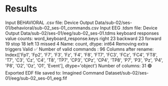 # Results

Input BEHAVIORAL .csv file: Device Output Data/sub-02/ses-01/behavioral/sub-02_ses-01_commands.csv
Input EEG .tdsm file: Device Output Data/sub-02/ses-01/eeg/sub-02_ses-01.tdms
keyboard responses value counts:
 word_keyboard_response.keys
right       23
backward    23
forward     19
stop        18
left        13
missed       4
Name: count, dtype: int64
Removing extra triggers
Valid ✅
Number of valid commands : 96
Columns after rename:
 Index(['Fp1', 'Fp2', 'F7', 'F3', 'Fz', 'F4', 'F8', 'FT7', 'FC3', 'FCz', 'FC4',
       'FT8', 'T7', 'C3', 'Cz', 'C4', 'T8', 'TP7', 'CP3', 'CPz', 'CP4', 'TP8',
       'P7', 'P3', 'Pz', 'P4', 'P8', 'O2', 'Oz', 'O1', 'Event'],
      dtype='object')
Number of columns: 31
🟢Exported EDF file saved to: Imagined Command Dataset/sub-02/ses-01/eeg/sub-02_ses-01_eeg.fif
